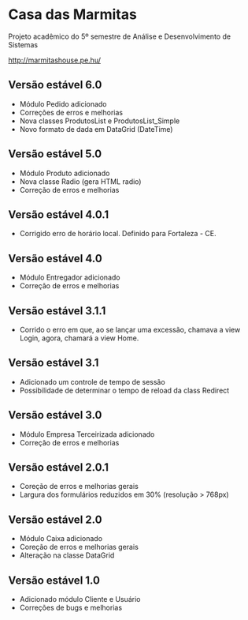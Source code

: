# Casa das Marmitas #

Projeto acadêmico do 5º semestre de Análise e Desenvolvimento de Sistemas

http://marmitashouse.pe.hu/

## Versão estável 6.0 ##
* Módulo Pedido adicionado
* Correções de erros e melhorias
* Nova classes ProdutosList e ProdutosList_Simple
* Novo formato de dada em DataGrid (DateTime)

## Versão estável 5.0 ##
* Módulo Produto adicionado
* Nova classe Radio (gera HTML radio)
* Correção de erros e melhorias

## Versão estável 4.0.1 ##
* Corrigido erro de horário local. Definido para Fortaleza - CE.

## Versão estável 4.0 ##
* Módulo Entregador adicionado
* Correção de erros e melhorias

## Versão estável 3.1.1 ##
* Corrido o erro em que, ao se lançar uma excessão, chamava a view
Login, agora, chamará a view Home.

## Versão estável 3.1 ##
* Adicionado um controle de tempo de sessão
* Possibilidade de determinar o tempo de reload da class Redirect

## Versão estável 3.0 ##
* Módulo Empresa Terceirizada adicionado
* Correção de erros e melhorias

## Versão estável 2.0.1 ##
* Coreção de erros e melhorias gerais
* Largura dos formulários reduzidos em 30% (resolução > 768px)

## Versão estável 2.0 ##
* Módulo Caixa adicionado
* Coreção de erros e melhorias gerais
* Alteração na classe DataGrid

## Versão estável 1.0 ##
* Adicionado módulo Cliente e Usuário
* Correções de bugs e melhorias